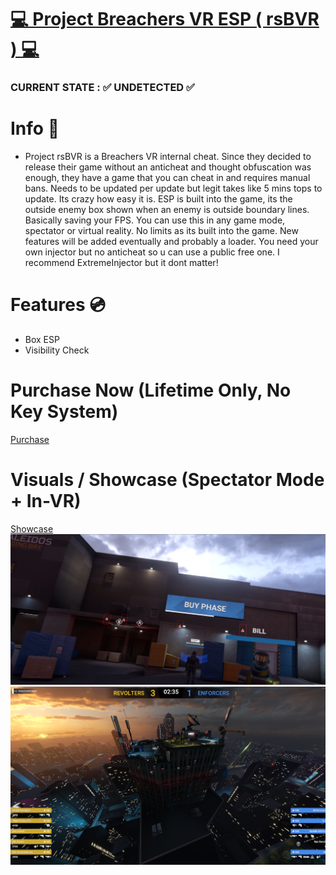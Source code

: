 # [💻 Project Breachers VR ESP ( rsBVR ) 💻](https://rscheats.sellix.io)
 
### CURRENT STATE : ✅ UNDETECTED ✅

# Info 📝
<ul><li>Project rsBVR is a Breachers VR internal cheat. Since they decided to release their game without an anticheat and thought obfuscation was enough, they have a game that you can cheat in and requires manual bans. Needs to be updated per update but legit takes like 5 mins tops to update. Its crazy how easy it is. ESP is built into the game, its the outside enemy box shown when an enemy is outside boundary lines. Basically saving your FPS. You can use this in any game mode, spectator or virtual reality. No limits as its built into the game. New features will be added eventually and probably a loader. You need your own injector but no anticheat so u can use a public free one. I recommend ExtremeInjector but it dont matter!</li></ul>
 
 
# Features 💿
<ul>
<li>Box ESP</li>
<li>Visibility Check</li>
</ul>


# Purchase Now (Lifetime Only, No Key System)
[Purchase](https://rscheats.sellix.io)



# Visuals / Showcase (Spectator Mode + In-VR)
[Showcase](https://www.youtube.com/watch?v=42tCIVIvsUY&t=83s)
![VirtualReality](https://github.com/xqyo/BreachersESP/blob/main/IN-VR.png?raw=true)
![SpectatorMode](https://github.com/xqyo/BreachersESP/blob/main/SPECTATOR.png?raw=true)
